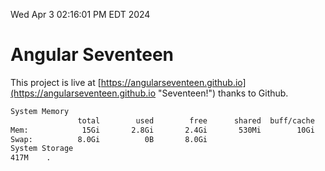 Wed Apr  3 02:16:01 PM EDT 2024

# Angular Seventeen


This project is live at [https://angularseventeen.github.io](https://angularseventeen.github.io "Seventeen!") thanks to Github.

```bash
System Memory
               total        used        free      shared  buff/cache   available
Mem:            15Gi       2.8Gi       2.4Gi       530Mi        10Gi        12Gi
Swap:          8.0Gi          0B       8.0Gi
System Storage
417M	.
